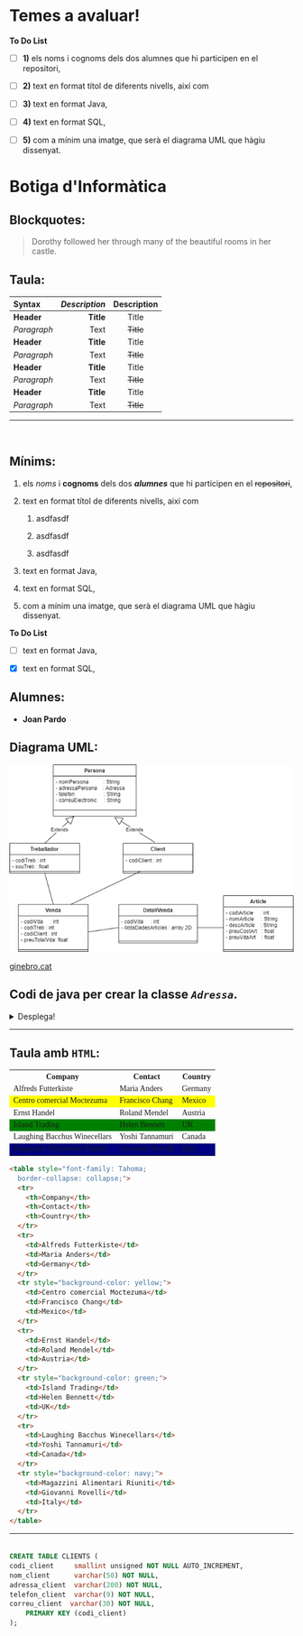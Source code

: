 # Temes a avaluar!

**To Do List**

- [ ]  **1)** els noms i cognoms dels dos alumnes que hi participen en el repositori,
- [ ]  **2)** text en format títol de diferents nivells, així com
- [ ]  **3)** text en format Java,
- [ ]  **4)** text en format SQL,
- [ ]  **5)** com a mínim una imatge, que serà el diagrama UML que hàgiu dissenyat.





# Botiga d'**Informàtica**





## Blockquotes:
> Dorothy followed her through many of the beautiful rooms in her castle.

## Taula:


| Syntax | ***Description*** | Description |
| :----------- | -----------: | :-----------: |
| **Header** | **Title** | Title |
| *Paragraph* | Text | ~~Title~~ |
| **Header** | **Title** | Title |
| *Paragraph* | Text | ~~Title~~ |
| **Header** | **Title** | Title |
| *Paragraph* | Text | ~~Title~~ |
| **Header** | **Title** | Title |
| *Paragraph* | Text | ~~Title~~ |

<hr>
<br>

## Mínims:

1. els *noms* i **cognoms** dels dos ***alumnes*** que hi participen en el ~~repositori~~,
1. text en format títol de diferents nivells, així com

    1. asdfasdf

    1. asdfasdf

    1. asdfasdf
1. text en format Java,
1. text en format SQL,
1. com a mínim una imatge, que serà el diagrama UML que hàgiu dissenyat.

**To Do List**

- [ ] text en format Java,

- [x] text en format SQL,

## Alumnes:

* **Joan Pardo**

## Diagrama UML:

![BotigaInformatica](./img/BotigaInformatica.png)

[ginebro.cat](ginebro.cat)


## Codi de java per crear la classe ***```Adressa```***.


<details>
 <summary>Desplega!</summary>

    ```java
        package java;

        public class Adressa {
            private String carrer;
            private String poblacio;
            private String codiPostal;
            private String pais;
            
            public Adressa(String carrer, String poblacio, String codiPostal, String pais) {
                this.carrer = carrer;
                this.poblacio = poblacio;
                this.codiPostal = codiPostal;
                this.pais = pais;
            }

            public String getCarrer() {
                return carrer;
            }

            public void setCarrer(String carrer) {
                this.carrer = carrer;
            }

            public String getPoblacio() {
                return poblacio;
            }

            public void setPoblacio(String poblacio) {
                this.poblacio = poblacio;
            }

            public String getCodiPostal() {
                return codiPostal;
            }

            public void setCodiPostal(String codiPostal) {
                this.codiPostal = codiPostal;
            }

            public String getPais() {
                return pais;
            }

            public void setPais(String pais) {
                this.pais = pais;
            }

            @Override
            public String toString() {
                return "Adressa\n" + 
                        "   carrer     = " + this.carrer + "\n" +
                        "   codiPostal = " + this.codiPostal + "\n" + 
                        "   pais       = " + this.pais + "\n" + 
                        "   poblacio   = " + this.poblacio + "\n";
            }
        }
        ```
</details>

<hr>

## **Taula** amb **```HTML```**:

<table style="font-family: Tahoma;
  border-collapse: collapse;">
  <tr>
    <th>Company</th>
    <th>Contact</th>
    <th>Country</th>
  </tr>
  <tr>
    <td>Alfreds Futterkiste</td>
    <td>Maria Anders</td>
    <td>Germany</td>
  </tr>
  <tr style="background-color: yellow;">
    <td>Centro comercial Moctezuma</td>
    <td>Francisco Chang</td>
    <td>Mexico</td>
  </tr>
  <tr>
    <td>Ernst Handel</td>
    <td>Roland Mendel</td>
    <td>Austria</td>
  </tr>
  <tr style="background-color: green;">
    <td>Island Trading</td>
    <td>Helen Bennett</td>
    <td>UK</td>
  </tr>
  <tr>
    <td>Laughing Bacchus Winecellars</td>
    <td>Yoshi Tannamuri</td>
    <td>Canada</td>
  </tr>
  <tr style="background-color: navy;">
    <td>Magazzini Alimentari Riuniti</td>
    <td>Giovanni Rovelli</td>
    <td>Italy</td>
  </tr>
</table>


```html
<table style="font-family: Tahoma;
  border-collapse: collapse;">
  <tr>
    <th>Company</th>
    <th>Contact</th>
    <th>Country</th>
  </tr>
  <tr>
    <td>Alfreds Futterkiste</td>
    <td>Maria Anders</td>
    <td>Germany</td>
  </tr>
  <tr style="background-color: yellow;">
    <td>Centro comercial Moctezuma</td>
    <td>Francisco Chang</td>
    <td>Mexico</td>
  </tr>
  <tr>
    <td>Ernst Handel</td>
    <td>Roland Mendel</td>
    <td>Austria</td>
  </tr>
  <tr style="background-color: green;">
    <td>Island Trading</td>
    <td>Helen Bennett</td>
    <td>UK</td>
  </tr>
  <tr>
    <td>Laughing Bacchus Winecellars</td>
    <td>Yoshi Tannamuri</td>
    <td>Canada</td>
  </tr>
  <tr style="background-color: navy;">
    <td>Magazzini Alimentari Riuniti</td>
    <td>Giovanni Rovelli</td>
    <td>Italy</td>
  </tr>
</table>
```

<hr>

```sql

CREATE TABLE CLIENTS (
codi_client     smallint unsigned NOT NULL AUTO_INCREMENT, 
nom_client      varchar(50) NOT NULL, 
adressa_client  varchar(200) NOT NULL, 
telefon_client  varchar(9) NOT NULL, 
correu_client  varchar(30) NOT NULL, 
    PRIMARY KEY (codi_client)
);


```
